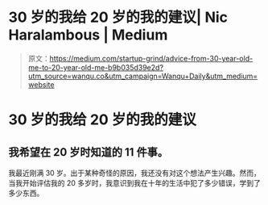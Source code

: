 # 30 岁的我给 20 岁的我的建议| Nic Haralambous | Medium

> 原文：<https://medium.com/startup-grind/advice-from-30-year-old-me-to-20-year-old-me-b9b035d39e2d?utm_source=wanqu.co&utm_campaign=Wanqu+Daily&utm_medium=website>

# 30 岁的我给 20 岁的我的建议

## 我希望在 20 岁时知道的 11 件事。

我最近刚满 30 岁。出于某种奇怪的原因，我还没有对这个想法产生兴趣。然而，当我开始评估我的 20 多岁时，我意识到我在十年的生活中犯了多少错误，学到了多少东西。